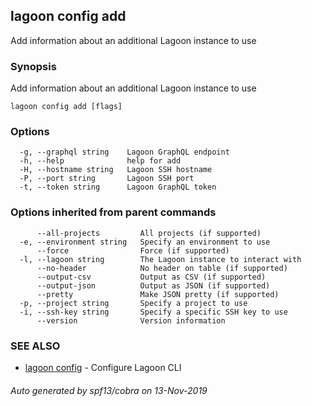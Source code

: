 ## lagoon config add

Add information about an additional Lagoon instance to use

### Synopsis

Add information about an additional Lagoon instance to use

```
lagoon config add [flags]
```

### Options

```
  -g, --graphql string    Lagoon GraphQL endpoint
  -h, --help              help for add
  -H, --hostname string   Lagoon SSH hostname
  -P, --port string       Lagoon SSH port
  -t, --token string      Lagoon GraphQL token
```

### Options inherited from parent commands

```
      --all-projects         All projects (if supported)
  -e, --environment string   Specify an environment to use
      --force                Force (if supported)
  -l, --lagoon string        The Lagoon instance to interact with
      --no-header            No header on table (if supported)
      --output-csv           Output as CSV (if supported)
      --output-json          Output as JSON (if supported)
      --pretty               Make JSON pretty (if supported)
  -p, --project string       Specify a project to use
  -i, --ssh-key string       Specify a specific SSH key to use
      --version              Version information
```

### SEE ALSO

* [lagoon config](lagoon_config.md)	 - Configure Lagoon CLI

###### Auto generated by spf13/cobra on 13-Nov-2019
